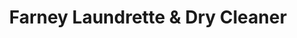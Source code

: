 ---
title: "Farney Laundrette & Dry Cleaner"
url: /carrickmacross/farney-laundrette-und-dry-cleaner/
shop: Wäscherei
---